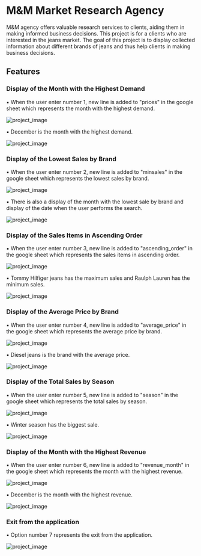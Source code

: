 # M&M Market Research Agency 

M&M agency offers valuable research services to clients, aiding them in making informed business decisions. This project is for a clients who are interested in the jeans market. The goal of this project is to display collected information about different brands of jeans and thus help clients in making business decisions.

## Features

### Display of the Month with the Highest Demand


▪︎ When the user enter number 1, new line is added to "prices" in the google sheet which represents the month with the highest demand.


![project_image](assets/p2.png)


▪︎ December is the month with the highest demand. 

 

![project_image](assets/gs1.png)


### Display of the Lowest Sales by Brand


▪︎ When the user enter number 2, new line is added to "minsales" in the google sheet which represents the lowest sales by brand. 


![project_image](assets/p3.png)


▪︎ There is also a display of the month with the lowest sale by brand and display of the date when the user performs the search. 



![project_image](assets/gs2.png)


### Display of the Sales Items in Ascending Order


▪︎ When the user enter number 3, new line is added to "ascending_order" in the google sheet which represents the sales items in ascending order.

![project_image](assets/p4.png)


▪︎ Tommy Hilfiger jeans has the maximum sales and Raulph Lauren has the minimum sales.


![project_image](assets/gs3.png)


### Display of the Average Price by Brand

▪︎ When the user enter number 4, new line is added to "average_price" in the google sheet which represents the average price by brand.



![project_image](assets/p5.png)

▪︎ Diesel jeans is the brand with the average price.


![project_image](assets/gs4.png)


### Display of the Total Sales by Season


▪︎ When the user enter number 5, new line is added to "season" in the google sheet which represents the total sales by season.


![project_image](assets/p6.png)


▪︎ Winter season has the biggest sale.



![project_image](assets/gs5.png)

   

### Display of the Month with the Highest Revenue


▪︎ When the user enter number 6, new line is added to "revenue_month" in the google sheet which represents the month with the highest revenue.



![project_image](assets/p7.png)


▪︎ December is the month with the highest revenue. 


![project_image](assets/gs6.png)



### Exit from the application

▪︎ Option number 7 represents the exit from the application.


![project_image](assets/p8.png)






